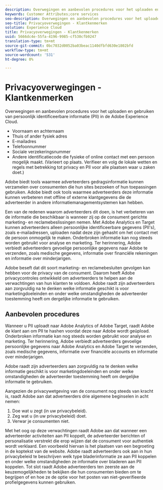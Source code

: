 ```yaml
---
description: Overwegingen en aanbevolen procedures voor het uploaden en gebruiken van persoonlijk identificeerbare informatie (PII) in de Adobe Experience Cloud.
keywords: Customer Attributes;core services
seo-description: Overwegingen en aanbevolen procedures voor het uploaden en gebruiken van persoonlijk identificeerbare informatie (PII) in de Adobe Experience Cloud.
seo-title: Privacyoverwegingen - Klantkenmerken
solution: Experience Cloud
title: Privacyoverwegingen - Klantkenmerken
uuid: 5666dc4e-55fa-4196-9985-cf530cfb9247
translation-type: tm+mt
source-git-commit: 0bc7032d0052ba03beac1140dfbfd630e1802bfd
workflow-type: tm+mt
source-wordcount: '531'
ht-degree: 0%

---
```



# Privacyoverwegingen - Klantkenmerken

Overwegingen en aanbevolen procedures voor het uploaden en gebruiken van persoonlijk identificeerbare informatie (PII) in de Adobe Experience Cloud.

* Voornaam en achternaam
* Thuis of ander fysiek adres
* E-mailadres
* Telefoonnummer
* Sociale verzekeringsnummer
* Andere identificatiecode die fysieke of online contact met een persoon mogelijk maakt. (Varieert op plaats. Verifieer en volg de lokale wetten en regels met betrekking tot privacy en PII voor alle plaatsen waar u zaken doet.)

Adobe biedt tools waarmee adverteerders gedragsinformatie kunnen verzamelen over consumenten die hun sites bezoeken of hun toepassingen gebruiken. Adobe biedt ook tools waarmee adverteerders deze informatie kunnen verbeteren met offline of externe klantgegevens die de adverteerder in andere informatiemanagementsystemen kan hebben.

Een van de redenen waarom adverteerders dit doen, is het verbeteren van de informatie die beschikbaar is wanneer zij op de consument gerichte marketing- en reclamebeslissingen nemen. Met Adobe Analytics en Target kunnen adverteerders alleen persoonlijke identificeerbare gegevens (PII&#39;s), zoals e-mailadressen, uploaden nadat deze zijn gehasht om het contact met de persoon onmogelijk te maken. Onderbroken informatie kan nog steeds worden gebruikt voor analyse en marketing. Ter herinnering, Adobe verbiedt adverteerders gevoelige persoonlijke gegevens naar Adobe te verzenden, zoals medische gegevens, informatie over financiële rekeningen en informatie over minderjarigen.

Adobe beseft dat dit soort marketing- en reclamebesluiten gevolgen kan hebben voor de privacy van de consument. Daarom heeft Adobe privacycontroles ontwikkeld om adverteerders te helpen aan de verwachtingen van hun klanten te voldoen. Adobe raadt zijn adverteerders aan zorgvuldig na te denken welke informatie geschikt is voor marketingdoeleinden en onder welke omstandigheden de adverteerder toestemming heeft om dergelijke informatie te gebruiken.

## Aanbevolen procedures

Wanneer u PII uploadt naar Adobe Analytics of Adobe Target, raadt Adobe de klant aan om PII te hashen voordat deze naar Adobe wordt geüpload. Onderbroken informatie kan nog steeds worden gebruikt voor analyse en marketing. Ter herinnering, Adobe verbiedt adverteerders gevoelige persoonlijke gegevens naar Adobe Analytics en Adobe Target te verzenden, zoals medische gegevens, informatie over financiële accounts en informatie over minderjarigen.

Adobe raadt zijn adverteerders aan zorgvuldig na te denken welke informatie geschikt is voor marketingdoeleinden en onder welke omstandigheden de adverteerder toestemming heeft om dergelijke informatie te gebruiken.

Aangezien de privacywetgeving van de consument nog steeds van kracht is, raadt Adobe aan dat adverteerders drie algemene beginselen in acht nemen:

1. Doe wat u zegt (in uw privacybeleid).
1. Zeg wat u (in uw privacybeleid) doet.
1. Verwar je consumenten niet.

Met het oog op deze verwachtingen raadt Adobe aan dat wanneer een adverteerder activiteiten aan PII koppelt, de adverteerder berichten of personalisatie verstrekt die erop wijzen dat de consument voor authentiek wordt verklaard. Een voorbeeld hiervan is het plaatsen van een begroeting in de koptekst van de website. Adobe raadt adverteerders ook aan in hun privacybeleid te beschrijven welk type bladerinformatie ze aan PII koppelen en onder welke omstandigheden ze informatie over bladeren aan PII koppelen. Tot slot raadt Adobe adverteerders ten zeerste aan de keuzemogelijkheden te bekijken die hun consumenten bieden om te begrijpen of en hoe ze de optie voor het posten van niet-geverifieerde profielgegevens kunnen gebruiken.
